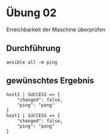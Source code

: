 # Übung 02

Erreichbarkeit der Maschine überprüfen

## Durchführung

```
ansible all -m ping
```

## gewünschtes Ergebnis

```
host2 | SUCCESS => {
    "changed": false, 
    "ping": "pong"
}
host1 | SUCCESS => {
    "changed": false, 
    "ping": "pong"
}
```
